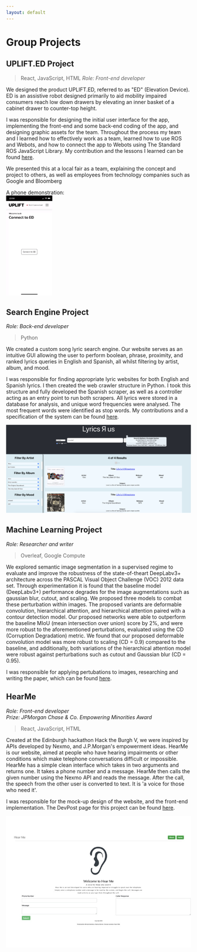 ```yaml
---
layout: default
---
```


# Group Projects

## UPLIFT.ED Project
> React, JavaScript, HTML
<em>Role: Front-end developer</em>

We designed the product UPLIFT.ED, referred to as "ED" (Elevation Device). ED is an assistive robot designed primarily to aid mobility impaired consumers reach low down drawers by elevating an inner basket of a cabinet drawer to counter-top height.

I was responsible for designing the initial user interface for the app, implementing the front-end and some back-end coding of the app, and designing graphic assets for the team. Throughout the process my team and I learned how to effectively work as a team, learned how to use ROS and Webots, and how to connect the app to Webots using The Standard ROS JavaScript Library. My contribution and the lessons I learned can be found [here](https://nbviewer.org/github/moaylesbury/ED-Report/blob/main/s1751472-MichaelAylesbury-Group-15.pdf).

We presented this at a local fair as a team, explaining the concept and project to others, as well as employees from technology companies such as Google and Bloomberg

A phone demonstration:
<br>
<img src="ed.gif" width="25%" height="25%">

## Search Engine Project
<em>Role: Back-end developer</em>
> Python

We created a custom song lyric search engine. Our website serves as an intuitive GUI allowing the user to perform boolean, phrase, proximity, and ranked lyrics queries in English and Spanish, all whilst filtering by artist, album, and mood. 

I was responsible for finding appropriate lyric websites for both English and Spanish lyrics. I then created the web crawler structure in Python. I took this structure and fully developed the Spanish scraper, as well as a controller acting as an entry point to run both scrapers. All lyrics were stored in a database for analysis, and unique word frequencies were analysed. The most frequent words were identified as stop words. My contributions and a specification of the system can be found [here](https://nbviewer.org/github/moaylesbury/ED-Report/blob/main/ttds_group20.pdf).

<img src="lyricsRus.png">

## Machine Learning Project
<em>Role: Researcher and writer</em>
> Overleaf, Google Compute

We explored semantic image segmentation in a supervised regime to evaluate and improve the robustness of the state-of-theart DeepLabv3+ architecture across the PASCAL Visual Object Challenge (VOC) 2012 data set. Through experimentation it is found that the baseline model (DeepLabv3+) performance degrades for the image augmentations such as gaussian blur, cutout, and scaling. We proposed three models to combat these perturbation within images. The proposed variants are deformable convolution, hierarchical attention, and hierarchical attention paired with a contour detection model. Our proposed networks were able to outperform the baseline MIoU (mean intersection over union) score by 2%, and were more robust to the aforementioned perturbations, evaluated using the CD (Corruption Degradation) metric. We found that our proposed deformable convolution model was more robust to scaling (CD = 0.9) compared to the baseline, and additionally, both variations of the hierarchical attention model were robust against perturbations such as cutout and Gaussian blur (CD = 0.95).

I was responsible for applying pertubations to images, researching and writing the paper, which can be found [here](https://nbviewer.org/github/moaylesbury/ED-Report/blob/main/MLP-Report.pdf).

## HearMe
<em>Role: Front-end developer</em> 
<br>
<em>Prize: JPMorgan Chase & Co. Empowering Minorities Award</em>
> React, JavaScript, HTML

Created at the Edinburgh hackathon Hack the Burgh V, we were inspired by APIs developed by Nexmo, and J.P.Morgan's empowerment ideas. HearMe is our website, aimed at people who have hearing impairments or other conditions which make telephone conversations difficult or impossible. HearMe has a simple clean interface which takes in two arguments and returns one. It takes a phone number and a message. HearMe then calls the given number using the Nexmo API and reads the message. After the call, the speech from the other user is converted to text. It is 'a voice for those who need it'.

I was responsible for the mock-up design of the website, and the front-end implementation. The DevPost page for this project can be found [here](https://devpost.com/software/hear-me).

<img src="hearme.jpeg">
